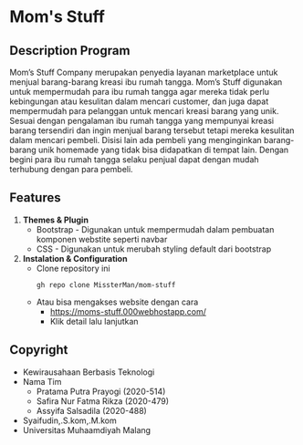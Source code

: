 # Mom's Stuff

## Description Program
Mom’s Stuff Company merupakan penyedia layanan marketplace untuk menjual barang-barang kreasi ibu rumah tangga. Mom’s Stuff digunakan untuk mempermudah para ibu rumah tangga agar mereka tidak perlu kebingungan atau kesulitan dalam mencari customer, dan juga dapat mempermudah para pelanggan untuk mencari kreasi barang yang unik.
Sesuai dengan pengalaman ibu rumah tangga yang mempunyai kreasi barang tersendiri dan ingin menjual barang tersebut tetapi mereka kesulitan dalam mencari pembeli. Disisi lain ada pembeli yang menginginkan barang-barang unik homemade yang tidak bisa didapatkan di tempat lain. Dengan begini para ibu rumah tangga selaku penjual dapat dengan mudah terhubung dengan para pembeli.

## Features
 1. **Themes & Plugin**
    - Bootstrap
          - Digunakan untuk mempermudah dalam pembuatan komponen webstite seperti navbar
    - CSS
          - Digunakan untuk merubah styling default dari bootstrap
2. **Instalation & Configuration**
    - Clone repository ini
      ``` 
      gh repo clone MissterMan/mom-stuff
      ```
    - Atau bisa mengakses website dengan cara
         - https://moms-stuff.000webhostapp.com/
         - Klik detail lalu lanjutkan

## Copyright
   - Kewirausahaan Berbasis Teknologi
   - Nama Tim
        - Pratama Putra Prayogi (2020-514)
        - Safira Nur Fatma Rikza (2020-479)
        - Assyifa Salsadila (2020-488)
  - Syaifudin,.S.kom,.M.kom
  - Universitas Muhaamdiyah Malang

